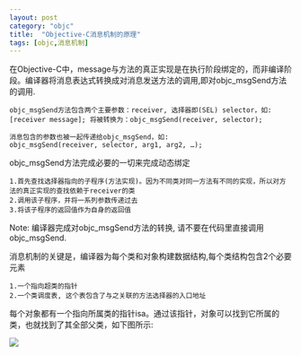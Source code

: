 ```yaml
---
layout: post
category: "objc"
title:  "Objective-C消息机制的原理"
tags: [objc,消息机制]
---
```

在Objective-C中，message与方法的真正实现是在执行阶段绑定的，而非编译阶段。编译器将消息表达式转换成对消息发送方法的调用,即对objc_msgSend方法的调用.
```
objc_msgSend方法包含两个主要参数：receiver, 选择器即(SEL) selector，如:  
[receiver message]; 将被转换为：objc_msgSend(receiver, selector);

消息包含的参数也被一起传递给objc_msgSend，如:
objc_msgSend(receiver, selector, arg1, arg2, …);
```

objc_msgSend方法完成必要的一切来完成动态绑定
```
1.首先查找选择器指向的子程序(方法实现)。因为不同类对同一方法有不同的实现，所以对方法的真正实现的查找依赖于receiver的类  
2.调用该子程序，并将一系列参数传递过去
3.将该子程序的返回值作为自身的返回值
```
Note: 编译器完成对objc_msgSend方法的转换, 请不要在代码里直接调用objc_msgSend.

消息机制的关键是，编译器为每个类和对象构建数据结构,每个类结构包含2个必要元素  
```
1.一个指向超类的指针
2.一个类调度表, 这个表包含了与之关联的方法选择器的入口地址
```

每个对象都有一个指向所属类的指针isa。通过该指针，对象可以找到它所属的类，也就找到了其全部父类，如下图所示:  

![](https://developer.apple.com/library/ios/documentation/Cocoa/Conceptual/ObjCRuntimeGuide/Art/messaging1.gif)

